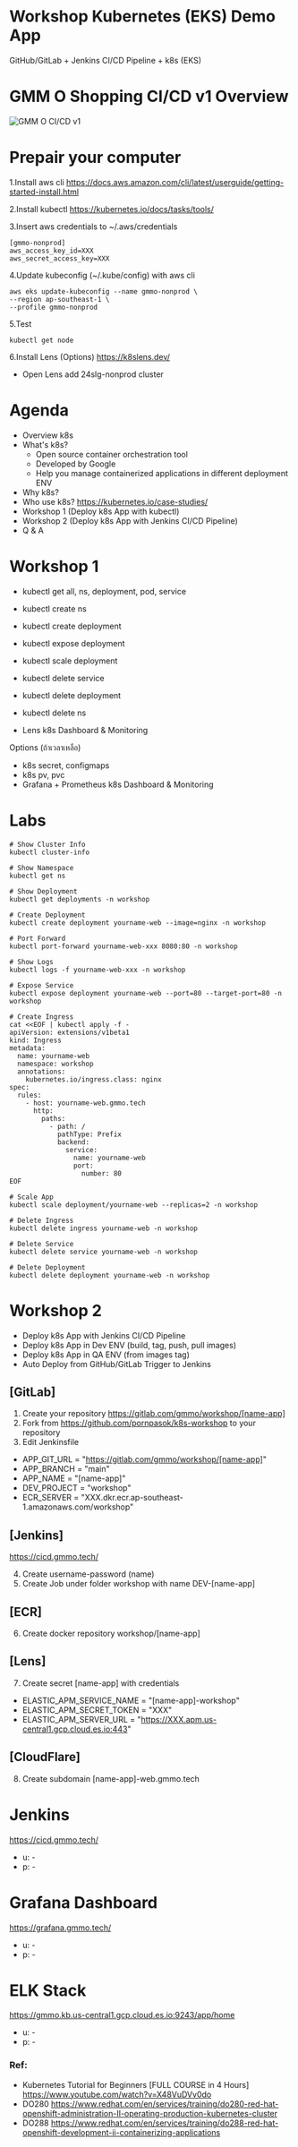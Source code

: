 # Workshop Kubernetes (EKS) Demo App
GitHub/GitLab + Jenkins CI/CD Pipeline + k8s (EKS)

# GMM O Shopping CI/CD v1 Overview
![GMM O CI/CD v1](images/gmmo_v1.drawio.png)

# Prepair your computer
1.Install aws cli
https://docs.aws.amazon.com/cli/latest/userguide/getting-started-install.html

2.Install kubectl
https://kubernetes.io/docs/tasks/tools/

3.Insert aws credentials to ~/.aws/credentials
```
[gmmo-nonprod]
aws_access_key_id=XXX
aws_secret_access_key=XXX
```

4.Update kubeconfig (~/.kube/config) with aws cli
```
aws eks update-kubeconfig --name gmmo-nonprod \
--region ap-southeast-1 \
--profile gmmo-nonprod
```

5.Test 
```
kubectl get node
```

6.Install Lens (Options)
https://k8slens.dev/

- Open Lens add 24slg-nonprod cluster

# Agenda
- Overview k8s 
- What's k8s?
  - Open source container orchestration tool
  - Developed by Google
  - Help you manage containerized applications in different deployment ENV
- Why k8s?
- Who use k8s?
https://kubernetes.io/case-studies/
- Workshop 1 (Deploy k8s App with kubectl)
- Workshop 2 (Deploy k8s App with Jenkins CI/CD Pipeline)
- Q & A


# Workshop 1
- kubectl get all, ns, deployment, pod, service
- kubectl create ns
- kubectl create deployment
- kubectl expose deployment
- kubectl scale deployment
- kubectl delete service
- kubectl delete deployment
- kubectl delete ns

- Lens k8s Dashboard & Monitoring

Options (ถ้าเวลาเหลือ)
- k8s secret, configmaps
- k8s pv, pvc
- Grafana + Prometheus k8s Dashboard & Monitoring



# Labs
```
# Show Cluster Info
kubectl cluster-info

# Show Namespace
kubectl get ns

# Show Deployment
kubectl get deployments -n workshop

# Create Deployment
kubectl create deployment yourname-web --image=nginx -n workshop

# Port Forward
kubectl port-forward yourname-web-xxx 8080:80 -n workshop

# Show Logs
kubectl logs -f yourname-web-xxx -n workshop

# Expose Service
kubectl expose deployment yourname-web --port=80 --target-port=80 -n workshop

# Create Ingress
cat <<EOF | kubectl apply -f -
apiVersion: extensions/v1beta1
kind: Ingress
metadata:
  name: yourname-web
  namespace: workshop
  annotations:
    kubernetes.io/ingress.class: nginx
spec:
  rules:
    - host: yourname-web.gmmo.tech
      http:
        paths:
          - path: /
            pathType: Prefix
            backend:
              service:
                name: yourname-web
                port:
                  number: 80
EOF

# Scale App
kubectl scale deployment/yourname-web --replicas=2 -n workshop

# Delete Ingress
kubectl delete ingress yourname-web -n workshop

# Delete Service
kubectl delete service yourname-web -n workshop

# Delete Deployment
kubectl delete deployment yourname-web -n workshop
```

# Workshop 2
- Deploy k8s App with Jenkins CI/CD Pipeline
- Deploy k8s App in Dev ENV (build, tag, push, pull images)
- Deploy k8s App in QA ENV (from images tag)
- Auto Deploy from GitHub/GitLab Trigger to Jenkins

## [GitLab]
1. Create your repository https://gitlab.com/gmmo/workshop/[name-app]
2. Fork from https://github.com/pornpasok/k8s-workshop to your repository
3. Edit Jenkinsfile
- APP_GIT_URL = "https://gitlab.com/gmmo/workshop/[name-app]"
- APP_BRANCH = "main"
- APP_NAME = "[name-app]"
- DEV_PROJECT = "workshop"
- ECR_SERVER = "XXX.dkr.ecr.ap-southeast-1.amazonaws.com/workshop"

## [Jenkins]
https://cicd.gmmo.tech/

4. Create username-password (name)
5. Create Job under folder workshop with name DEV-[name-app]

## [ECR]
6. Create docker repository workshop/[name-app]

## [Lens]
7. Create secret [name-app] with credentials
- ELASTIC_APM_SERVICE_NAME = "[name-app]-workshop"
- ELASTIC_APM_SECRET_TOKEN = "XXX"
- ELASTIC_APM_SERVER_URL = "https://XXX.apm.us-central1.gcp.cloud.es.io:443" 

## [CloudFlare]
8. Create subdomain [name-app]-web.gmmo.tech

# Jenkins
https://cicd.gmmo.tech/
- u: -
- p: -

# Grafana Dashboard
https://grafana.gmmo.tech/
- u: -
- p: -

# ELK Stack
https://gmmo.kb.us-central1.gcp.cloud.es.io:9243/app/home
- u: -
- p: -

### Ref:
- Kubernetes Tutorial for Beginners [FULL COURSE in 4 Hours] https://www.youtube.com/watch?v=X48VuDVv0do
- DO280
https://www.redhat.com/en/services/training/do280-red-hat-openshift-administration-II-operating-production-kubernetes-cluster
- DO288
https://www.redhat.com/en/services/training/do288-red-hat-openshift-development-ii-containerizing-applications
